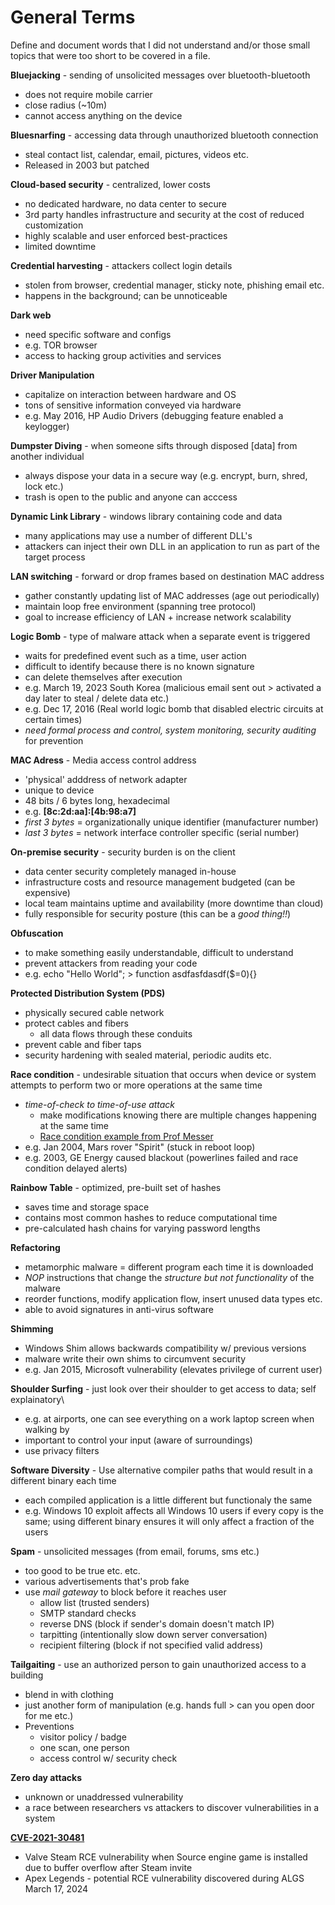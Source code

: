 # General Terms

Define and document words that I did not understand and/or those small topics that were too short to be covered in a file.

**Bluejacking** - sending of unsolicited messages over bluetooth-bluetooth
- does not require mobile carrier 
- close radius (~10m)
- cannot access anything on the device

**Bluesnarfing** - accessing data through unauthorized bluetooth connection
- steal contact list, calendar, email, pictures, videos etc. 
- Released in 2003 but patched

**Cloud-based security** - centralized, lower costs
- no dedicated hardware, no data center to secure
- 3rd party handles infrastructure and security at the cost of reduced customization
- highly scalable and user enforced best-practices
- limited downtime

**Credential harvesting** - attackers collect login details
- stolen from browser, credential manager, sticky note, phishing email etc.
- happens in the background; can be unnoticeable

**Dark web**
- need specific software and configs
- e.g. TOR browser
- access to hacking group activities and services

**Driver Manipulation**
- capitalize on interaction between hardware and OS
- tons of sensitive information conveyed via hardware
- e.g. May 2016, HP Audio Drivers (debugging feature enabled a keylogger)

**Dumpster Diving** - when someone sifts through disposed [data] from another individual
- always dispose your data in a secure way (e.g. encrypt, burn, shred, lock etc.)
- trash is open to the public and anyone can acccess

**Dynamic Link Library** - windows library containing code and data
- many applications may use a number of different DLL's
- attackers can inject their own DLL in an application to run as part of the target process

**LAN switching** - forward or drop frames based on destination MAC address
- gather constantly updating list of MAC addresses (age out periodically)
- maintain loop free environment (spanning tree protocol)
- goal to increase efficiency of LAN + increase network scalability

**Logic Bomb** - type of malware attack when a separate event is triggered
- waits for predefined event such as a time, user action
- difficult to identify because there is no known signature
- can delete themselves after execution
- e.g. March 19, 2023 South Korea (malicious email sent out > activated a day later to steal / delete data etc.)
- e.g. Dec 17, 2016 (Real world logic bomb that disabled electric circuits at certain times)
- *need formal process and control, system monitoring, security auditing* for prevention

**MAC Adress** - Media access control address
- 'physical' adddress of network adapter
- unique to device
- 48 bits / 6 bytes long, hexadecimal
- e.g. **[8c:2d:aa]:[4b:98:a7]**
- *first 3 bytes* = organizationally unique identifier (manufacturer number)
- *last 3 bytes* = network interface controller specific (serial number)

**On-premise security** - security burden is on the client
- data center security completely managed in-house
- infrastructure costs and resource management budgeted (can be expensive)
- local team maintains uptime and availability (more downtime than cloud)
- fully responsible for security posture (this can be a *good thing!!*)

**Obfuscation**
- to make something easily understandable, difficult to understand
- prevent attackers from reading your code
- e.g. echo "Hello World"; > function asdfasfdasdf($=0){} 

**Protected Distribution System (PDS)**
- physically secured cable network
- protect cables and fibers
    - all data flows through these conduits
- prevent cable and fiber taps
- security hardening with sealed material, periodic audits etc.

**Race condition** - undesirable situation that occurs when device or system attempts to perform two or more operations at the same time
- *time-of-check to time-of-use attack*
    - make modifications knowing there are multiple changes happening at the same time
    - [Race condition example from Prof Messer](https://www.youtube.com/watch?v=zg_kTCOcinQ&list=PLG49S3nxzAnkL2ulFS3132mOVKuzzBxA8&index=34)
- e.g. Jan 2004, Mars rover "Spirit" (stuck in reboot loop)
- e.g. 2003, GE Energy caused blackout (powerlines failed and race condition delayed alerts)

**Rainbow Table** - optimized, pre-built set of hashes
- saves time and storage space
- contains most common hashes to reduce computational time
- pre-calculated hash chains for varying password lengths

**Refactoring**
- metamorphic malware = different program each time it is downloaded
- *NOP* instructions that change the *structure but not functionality* of the malware
- reorder functions, modify application flow, insert unused data types etc.
- able to avoid signatures in anti-virus software

**Shimming**
- Windows Shim allows backwards compatibility w/ previous versions
- malware write their own shims to circumvent security
- e.g. Jan 2015, Microsoft vulnerability (elevates privilege of current user)

**Shoulder Surfing** - just look over their shoulder to get access to data; self explainatory\
- e.g. at airports, one can see everything on a work laptop screen when walking by
- important to control your input (aware of surroundings)
- use privacy filters

**Software Diversity** - Use alternative compiler paths that would result in a different binary each time
- each compiled application is a little different but functionaly the same
- e.g. Windows 10 exploit affects all Windows 10 users if every copy is the same; using different binary ensures it will only affect a fraction of the users

**Spam** - unsolicited messages (from email, forums, sms etc.)
- too good to be true etc. etc.
- various advertisements that's prob fake
- use *mail gateway* to block before it reaches user
    - allow list (trusted senders)
    - SMTP standard checks
    - reverse DNS (block if sender's domain doesn't match IP)
    - tarpitting (intentionally slow down server conversation)
    - recipient filtering (block if not specified valid address)

**Tailgaiting** - use an authorized person to gain unauthorized access to a building
- blend in with clothing
- just another form of manipulation (e.g. hands full > can you open door for me etc.)
- Preventions
    - visitor policy / badge
    - one scan, one person
    - access control w/ security check
    
**Zero day attacks**
- unknown or unaddressed vulnerability
- a race between researchers vs attackers to discover vulnerabilities in a system 

[**CVE-2021-30481**](https://nvd.nist.gov/vuln/detail/CVE-2021-30481#range-6515607) 
- Valve Steam RCE vulnerability when Source engine game is installed due to buffer overflow after Steam invite
- Apex Legends - potential RCE vulnerability discovered during ALGS March 17, 2024